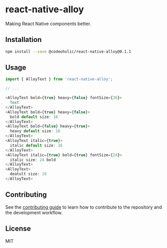 # react-native-alloy

Making React Native components better.

## Installation

```sh
npm install --save @codeoholic/react-native-alloy@0.1.1
```

## Usage

```js
import { AlloyText } from 'react-native-alloy';

// ...

<AlloyText bold={true} heavy={false} fontSize={36}>
  Text
</AlloyText>
<AlloyText bold={true} heavy={false}>
  bold default size: 16
</AlloyText>
<AlloyText bold={false} heavy={true}>
  heavy default size: 16
</AlloyText>
<AlloyText italic={true}>
  italic default size: 16
</AlloyText>
<AlloyText italic={true} bold={true} fontSize={24}>
  italic size: 24 bold
</AlloyText>
<AlloyText>
  deatult size: 16
</AlloyText>
```

## Contributing

See the [contributing guide](CONTRIBUTING.md) to learn how to contribute to the repository and the development workflow.

## License

MIT
